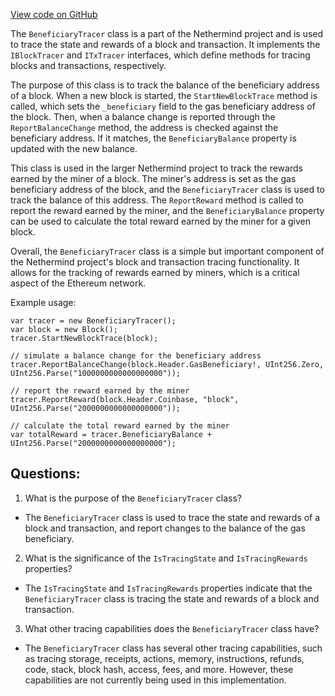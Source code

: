 [View code on GitHub](https://github.com/nethermindeth/nethermind/Nethermind.Mev/BeneficiaryTracer.cs)

The `BeneficiaryTracer` class is a part of the Nethermind project and is used to trace the state and rewards of a block and transaction. It implements the `IBlockTracer` and `ITxTracer` interfaces, which define methods for tracing blocks and transactions, respectively. 

The purpose of this class is to track the balance of the beneficiary address of a block. When a new block is started, the `StartNewBlockTrace` method is called, which sets the `_beneficiary` field to the gas beneficiary address of the block. Then, when a balance change is reported through the `ReportBalanceChange` method, the address is checked against the beneficiary address. If it matches, the `BeneficiaryBalance` property is updated with the new balance. 

This class is used in the larger Nethermind project to track the rewards earned by the miner of a block. The miner's address is set as the gas beneficiary address of the block, and the `BeneficiaryTracer` class is used to track the balance of this address. The `ReportReward` method is called to report the reward earned by the miner, and the `BeneficiaryBalance` property can be used to calculate the total reward earned by the miner for a given block. 

Overall, the `BeneficiaryTracer` class is a simple but important component of the Nethermind project's block and transaction tracing functionality. It allows for the tracking of rewards earned by miners, which is a critical aspect of the Ethereum network. 

Example usage:

```
var tracer = new BeneficiaryTracer();
var block = new Block();
tracer.StartNewBlockTrace(block);

// simulate a balance change for the beneficiary address
tracer.ReportBalanceChange(block.Header.GasBeneficiary!, UInt256.Zero, UInt256.Parse("1000000000000000000"));

// report the reward earned by the miner
tracer.ReportReward(block.Header.Coinbase, "block", UInt256.Parse("2000000000000000000"));

// calculate the total reward earned by the miner
var totalReward = tracer.BeneficiaryBalance + UInt256.Parse("2000000000000000000");
```
## Questions: 
 1. What is the purpose of the `BeneficiaryTracer` class?
- The `BeneficiaryTracer` class is used to trace the state and rewards of a block and transaction, and report changes to the balance of the gas beneficiary.

2. What is the significance of the `IsTracingState` and `IsTracingRewards` properties?
- The `IsTracingState` and `IsTracingRewards` properties indicate that the `BeneficiaryTracer` class is tracing the state and rewards of a block and transaction.

3. What other tracing capabilities does the `BeneficiaryTracer` class have?
- The `BeneficiaryTracer` class has several other tracing capabilities, such as tracing storage, receipts, actions, memory, instructions, refunds, code, stack, block hash, access, fees, and more. However, these capabilities are not currently being used in this implementation.